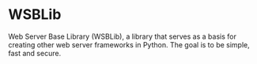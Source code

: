 # WSBLib

Web Server Base Library (WSBLib), a library that serves as a basis for creating other web server frameworks in Python. The goal is to be simple, fast and secure.